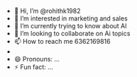 - 👋 Hi, I’m @rohithk1982
- 👀 I’m interested in marketing and sales
- 🌱 I’m currently trying to know about AI
- 💞️ I’m looking to collaborate on Ai topics
- 📫 How to reach me 6362169816
- 
- 😄 Pronouns: ...
- ⚡ Fun fact: ...

<!---
rohithk1982/rohithk1982 is a ✨ special ✨ repository because its `README.md` (this file) appears on your GitHub profile.
You can click the Preview link to take a look at your changes.
--->
